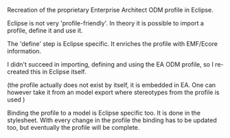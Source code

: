 Recreation of the proprietary Enterprise Architect ODM profile in Eclipse.

Eclipse is not very 'profile-friendly'. In theory it is possible to import a profile, define it and use it.

The 'define' step is Eclipse specific. It enriches the profile with EMF/Ecore information.

I didn't succeed in importing, defining and using the EA ODM profile, so I re-created this in Eclipse itself.

(the profile actually does not exist by itself, it is embedded in EA. One can however take it from an model export where stereotypes from the profile is used )

Binding the profile to a model is Eclipse specific too. It is done in the stylesheet. With every change in the profile the binding has to be updated too, but eventually the profile will be complete.

